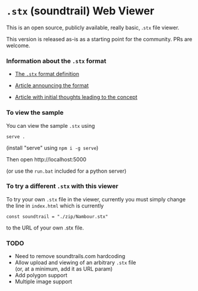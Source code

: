 # `.stx` (soundtrail) Web Viewer


This is an open source, publicly available, really basic, .`stx` file viewer.

This version is released as-is as a starting point for the community.
PRs are welcome.

### Information about the `.stx` format

* [The `.stx` format definition](./stxFormatDefinition.md)

* [Article announcing the format](https://medium.com/@medi.muse/introducing-the-new-sound-trail-data-format-66a7d6454efc?source=friends_link&sk=20b65cec44a97735fefd2d6d4bce201e)

* [Article with initial thoughts leading to the concept](https://medium.com/@medi.muse/introducing-the-new-sound-trail-data-format-66a7d6454efc?source=friends_link&sk=20b65cec44a97735fefd2d6d4bce201e)

### To view the sample

You can view the sample `.stx` using

```
serve .
```

(install "serve" using `npm i -g serve`)

Then open http://localhost:5000


(or use the `run.bat` included for a python server)


### To try a different `.stx` with this viewer

To try your own `.stx` file in the viewer, currently you must simply change the line in `index.html` which is currently 

```
const soundtrail = "./zip/Nambour.stx"
```

to the URL of your own .stx file.


### TODO

* Need to remove soundtrails.com hardcoding
* Allow upload and viewing of an arbitrary `.stx` file    
   (or, at a minimum, add it as URL param)
* Add polygon support
* Multiple image support 

